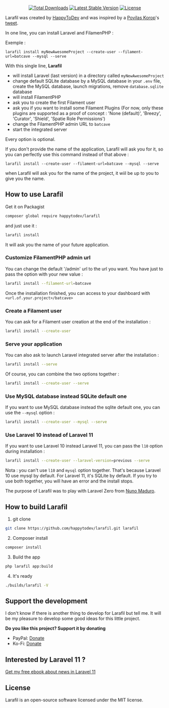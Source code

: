 <p align="center">
  <a href="https://packagist.org/packages/happytodev/larafil"><img src="https://img.shields.io/packagist/dt/happytodev/larafil.svg?style=flat-square" alt="Total Downloads" /></a>
  <a href="https://packagist.org/packages/happytodev/larafil"><img src="https://img.shields.io/packagist/v/happytodev/larafil?label=stable" alt="Latest Stable Version" /></a>
  <a href="https://packagist.org/packages/happytodev/larafil"><img src="https://img.shields.io/packagist/l/happytodev/larafil.svg" alt="License" /></a>
</p>


Larafil was created by [HappyToDev](https://github.com/happytodev) and was inspired by a [Povilas Korop](https://github.com/LaravelDaily)'s [tweet](https://x.com/povilaskorop/status/1784916290982826462?s=46&t=8FgNEQBLlkAK3L6Zwe_KyQ).

In one line, you can install Laravel and FilamenPHP :

Exemple : 

`larafil install myNewAwesomeProject --create-user --filament-url=batcave --mysql --serve`

With this single line, **Larafil**

- will install Laravel (last version) in a directory called `myNewAwesomeProject`
- change default SQLite database by a MySQL database in your `.env` file, create the MySQL database, launch migrations, remove `database.sqlite` database
- will install FilamentPHP
- ask you to create the first Filament user
- ask you if you want to install some Filament Plugins (For now, only these plugins are supported as a proof of concept : 'None (default)', 'Breezy', 'Curator', 'Shield', 'Spatie Role Permissions')
- change the FilamentPHP admin URL to `batcave`
- start the integrated server

Every option is optional.

If you don't provide the name of the application, Larafil will ask you for it, so you can perfectly use this command instead of that above : 

`larafil install --create-user --filament-url=batcave --mysql --serve`

when Larafil will ask you for the name of the project, it wiil be up to you to give you the name.

## How to use Larafil

Get it on Packagist 

```bash
composer global require happytodev/larafil
```

and just use it :

```bash
larafil install
```

It will ask you the name of your future application.

### Customize FilamentPHP admin url

You can change the default '/admin' url to the url you want. You have just to pass the option with your new value :

```bash
larafil install --filament-url=batcave
```

Once the installation finished, you can access to your dashboard with `<url.of.your.project>/batcave>`

### Create a Filament user

You can ask for a Filament user creation at the end of the installation : 

```bash
larafil install --create-user
```

### Serve your application

You can also ask to launch Laravel integrated server after the installation :

```bash
larafil install --serve
```

Of course, you can combine the two options together :

```bash
larafil install --create-user --serve
```

### Use MySQL database instead SQLite default one

If you want to use MySQL database instead the sqlite default one, you can use the `--mysql` option : 

```bash
larafil install --create-user --mysql --serve
```

### Use Laravel 10 instead of Laravel 11

If you want to use Laravel 10 instead Laravel 11, you can pass the `l10` option during installation :

```bash
larafil install --create-user --laravel-version=previous --serve
```

Nota : you can't use `l10` and `mysql` option together. That's because Laravel 10 use mysql by default. For Laravel 11, it's SQLite by default.
If you try to use both together, you will have an error and the install stops.

The purpose of Larafil was to play with Laravel Zero from [Nuno Maduro](https://github.com/nunomaduro).

## How to build Larafil

1. git clone

```bash
git clone https://github.com/happytodev/larafil.git larafil
```

2. Composer install

```bash
composer install
```

3. Build the app

```bash
php larafil app:build
``` 

4. It's ready

```bash
./builds/larafil -V
```

## Support the development

I don't know if there is another thing to develop for Larafil but tell me. It will be my pleasure to develop some good ideas for this little project.

**Do you like this project? Support it by donating**

- PayPal: [Donate](https://www.paypal.com/donate/?hosted_button_id=VSVEWSM2U437Q)
- Ko-Fi: [Donate](https://ko-fi.com/happytodev/)

## Interested by Laravel 11 ?

[Get my free ebook about news in Laravel 11](https://ko-fi.com/s/7a573b69b0)

## License

Larafil is an open-source software licensed under the MIT license.
